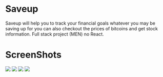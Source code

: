 # Saveup 
Saveup will help you to track your financial goals whatever you may be saving up for you can also checkout the prices of bitcoins and get stock information. 
Full stack project (MEN) no React.
# ScreenShots
<img src="https://i.ibb.co/W0nxg3n/Screen-Shot-2021-09-25-at-9-55-21-AM.png"/>
<img src="https://i.ibb.co/4f5Lv9X/Screen-Shot-2021-09-25-at-10-01-07-AM.png"/>
<img src="https://i.ibb.co/5KzpxjG/Screen-Shot-2021-09-25-at-10-01-24-AM.png"/>
<img src="https://i.ibb.co/QCQV3XP/Screen-Shot-2021-09-25-at-9-56-00-AM.png"/>
